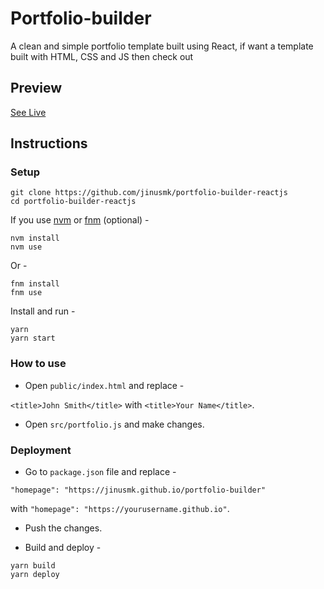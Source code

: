 # Portfolio-builder

A clean and simple portfolio template built using React, if want a template built with HTML, CSS and JS then check out

## Preview

[See Live](https://jinusmk.github.io/portfolio-builder)

## Instructions

### Setup

```shell
git clone https://github.com/jinusmk/portfolio-builder-reactjs
cd portfolio-builder-reactjs
```

If you use [nvm](https://github.com/nvm-sh/nvm) or [fnm](https://github.com/Schniz/fnm) (optional) -

```shell
nvm install
nvm use
```

Or -

```shell
fnm install
fnm use
```

Install and run -

```shell
yarn
yarn start
```

### How to use

- Open `public/index.html` and replace -

`<title>John Smith</title>` with `<title>Your Name</title>`.

- Open `src/portfolio.js` and make changes.

### Deployment

- Go to `package.json` file and replace -

`"homepage": "https://jinusmk.github.io/portfolio-builder"`

with `"homepage": "https://yourusername.github.io"`.

- Push the changes.

- Build and deploy -

```shell
yarn build
yarn deploy
```
